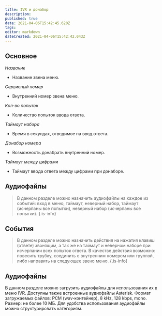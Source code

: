 ```yaml
---
title: IVR и донабор
description: 
published: true
date: 2021-04-06T15:42:45.620Z
tags: 
editor: markdown
dateCreated: 2021-04-06T15:42:42.043Z
---
```


## Основное

*Название*
- Название звена меню.

*Сервисный номер*
- Внутренний номер звена меню.

*Кол-во попыток*
- Количество попыток ввода ответа.

*Таймаут набора*
- Время в секундах, отводимое на ввод ответа.

*Донабор номера*
- Возможность донабрать внутренний номер.

*Таймаут между цифрами*
- Таймаут ввода ответа между цифрами при донаборе.

## Аудиофайлы

> В данном разделе можно назначить аудиофайлы на каждое из событий: вход в меню, таймаут, неверный набор, таймаут (исчерпаны все попытки), неверный набор (исчерпаны все попытки).
{.is-info}

## События

> В данном разделе можно назначить действия на нажатия клавиш (ответе) звонящим, а так же на таймаут и неверном наборе при исчерпании всех попыток ответа. В качестве действия возможно: повесить трубку, соединить с внутренним номером или группой, либо направить на следующее звено меню.
{.is-info}

## Аудиофайлы

В данном разделе можно загрузить аудиофайлы для использования их в меню IVR. Доступны также встроенные аудиофайлы Asterisk. Формат загружаемых файлов: PCM (wav-контейнер), 8 kHz, 128 kbps, mono. Размер: не более 10 МБ.
Для удобства использования аудиофайлы можно структурировать категориям.